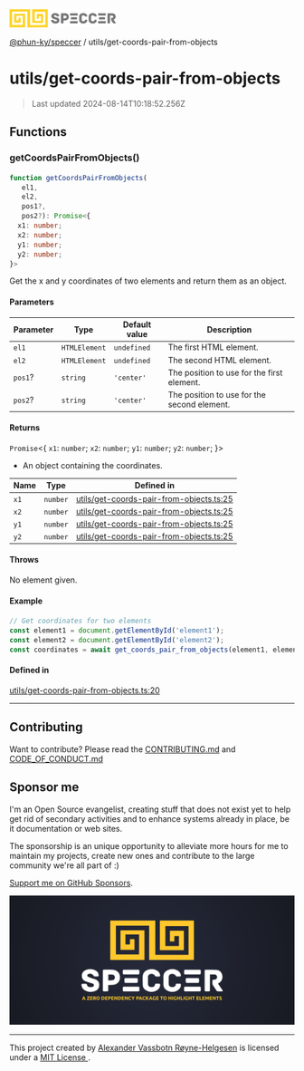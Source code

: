 <img alt="SPECCER logo" src="https://raw.githubusercontent.com/phun-ky/speccer/main/public/logo-speccer-horizontal-colored-package.svg?raw=true" style="max-height:32px;"/>

[@phun-ky/speccer](../README.md) / utils/get-coords-pair-from-objects

# utils/get-coords-pair-from-objects

> Last updated 2024-08-14T10:18:52.256Z

## Functions

### getCoordsPairFromObjects()

```ts
function getCoordsPairFromObjects(
   el1, 
   el2, 
   pos1?, 
   pos2?): Promise<{
  x1: number;
  x2: number;
  y1: number;
  y2: number;
}>
```

Get the x and y coordinates of two elements and return them as an object.

#### Parameters

| Parameter | Type | Default value | Description |
| ------ | ------ | ------ | ------ |
| `el1` | `HTMLElement` | `undefined` | The first HTML element. |
| `el2` | `HTMLElement` | `undefined` | The second HTML element. |
| `pos1`? | `string` | `'center'` | The position to use for the first element. |
| `pos2`? | `string` | `'center'` | The position to use for the second element. |

#### Returns

`Promise`\<\{
  `x1`: `number`;
  `x2`: `number`;
  `y1`: `number`;
  `y2`: `number`;
 \}\>

- An object containing the coordinates.

| Name | Type | Defined in |
| ------ | ------ | ------ |
| `x1` | `number` | [utils/get-coords-pair-from-objects.ts:25](https://github.com/phun-ky/speccer/blob/main/src/utils/get-coords-pair-from-objects.ts#L25) |
| `x2` | `number` | [utils/get-coords-pair-from-objects.ts:25](https://github.com/phun-ky/speccer/blob/main/src/utils/get-coords-pair-from-objects.ts#L25) |
| `y1` | `number` | [utils/get-coords-pair-from-objects.ts:25](https://github.com/phun-ky/speccer/blob/main/src/utils/get-coords-pair-from-objects.ts#L25) |
| `y2` | `number` | [utils/get-coords-pair-from-objects.ts:25](https://github.com/phun-ky/speccer/blob/main/src/utils/get-coords-pair-from-objects.ts#L25) |

#### Throws

No element given.

#### Example

```ts
// Get coordinates for two elements
const element1 = document.getElementById('element1');
const element2 = document.getElementById('element2');
const coordinates = await get_coords_pair_from_objects(element1, element2);
```

#### Defined in

[utils/get-coords-pair-from-objects.ts:20](https://github.com/phun-ky/speccer/blob/main/src/utils/get-coords-pair-from-objects.ts#L20)

***

## Contributing

Want to contribute? Please read the [CONTRIBUTING.md](https://github.com/phun-ky/speccer/blob/main/CONTRIBUTING.md) and [CODE_OF_CONDUCT.md](https://github.com/phun-ky/speccer/blob/main/CODE_OF_CONDUCT.md)

## Sponsor me

I'm an Open Source evangelist, creating stuff that does not exist yet to help get rid of secondary activities and to enhance systems already in place, be it documentation or web sites.

The sponsorship is an unique opportunity to alleviate more hours for me to maintain my projects, create new ones and contribute to the large community we're all part of :)

[Support me on GitHub Sponsors](https://github.com/sponsors/phun-ky).

![Speccer banner, with logo and slogan: A zero dependency package to highlight elements](https://github.com/phun-ky/speccer/blob/main/public/speccer-banner.png?raw=true)

***
<p class="ph">
  This project created by
  <a rel="noopener noreferrer" target="_blank" class="ph" href="http://phun-ky.net" property="cc:attributionName">
    Alexander Vassbotn Røyne-Helgesen</a>
  is licensed under a
  <a rel="noopener noreferrer" target="_blank" class="ph" href="https://choosealicense.com/licenses/mit/">
    MIT License </a>.
</p>

